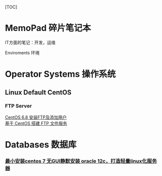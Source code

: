 [TOC]

# MemoPad 碎片笔记本
IT方面的笔记：开发，运维



Enviroments 环境
# Operator Systems 操作系统
## Linux Default CentOS
### FTP Server
[CentOS 6.8 安装FTP及添加用户](https://www.linuxidc.com/Linux/2017-05/143662.htm)<br/>
[基于 CentOS 搭建 FTP 文件服务](https://www.linuxidc.com/Linux/2017-11/148518.htm)

# Databases 数据库
### [最小安装centos 7 无GUI静默安装 oracle 12c，打造轻量linux化服务器](https://www.cnblogs.com/mokeyish/p/5531769.html)

